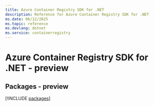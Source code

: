```yaml
---
title: Azure Container Registry SDK for .NET
description: Reference for Azure Container Registry SDK for .NET
ms.date: 06/12/2025
ms.topic: reference
ms.devlang: dotnet
ms.service: containerregistry
---
```

# Azure Container Registry SDK for .NET - preview
## Packages - preview
[!INCLUDE [packages](container-registry-index.md)]